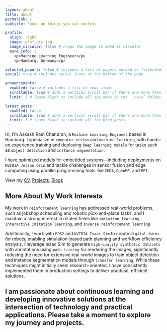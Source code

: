 ```yaml
---
layout: about
title: about
permalink: /
subtitle: Focus on things you can control

profile:
  align: right
  image: prof_pic.jpg
  image_circular: false # crops the image to make it circular
  more_info: |
    <p>Machine Learning Engineer</p>
    <p>Hamburg, Germany</p>

selected_papers: false # includes a list of papers marked as "selected={true}"
social: true # includes social icons at the bottom of the page

announcements:
  enabled: false # includes a list of news items
  scrollable: true # adds a vertical scroll bar if there are more than 3 news items
  limit: 5 # leave blank to include all the news in the `_news` folder

latest_posts:
  enabled: false
  scrollable: true # adds a vertical scroll bar if there are more than 3 new posts items
  limit: 3 # leave blank to include all the blog posts
---
```


Hi, I’m Aakash Ram Chandran, a `Machine Learning Engineer` based in Hamburg. I specialize in `computer vision` and `machine learning`, with hands-on experience training and deploying `deep learning models` for tasks such as `object detection` and `instance segmentation`.

I have optimized models for embedded systems—including deployments on `NVIDIA Jetson Orin` and tackle challenges in sensor fusion and edge computing using parallel programming tools like `CUDA`, `OpenMP`, and `MPI`.

View my [CV](/cv/), [Projects](/projects/), [Blogs](/blog/)

## More About My Work Interests

My work in `reinforcement learning` has addressed real-world problems, such as jobshop scheduling and robotic pick-and-place tasks, and I maintain a strong interest in related fields like `imitation learning`, `interactive imitation learning`, and `inverse reinforcement learning`.

Additionally, I work with `ROS2` and `NVIDIA Isaac Sim` to create `digital twins` for robots, enabling simulation-based path planning and workflow efficiency analysis. I leverage Isaac Sim to generate `high-quality synthetic datasets` with annotations using `path tracing` for rendering the images, significantly reducing the need for extensive real-world images to train object detection and instance segmentation models through `transfer learning`. While these techniques might initially seem research-oriented, I have consistently implemented them in production settings to deliver practical, efficient solutions.

I am passionate about continuous learning and developing innovative solutions at the intersection of technology and practical applications. Please take a moment to explore my journey and projects.
---